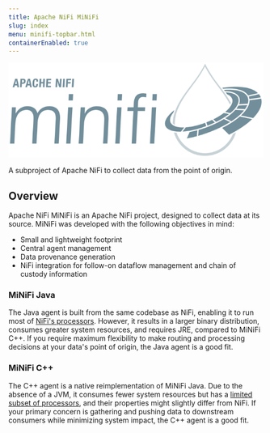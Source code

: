```yaml
---
title: Apache NiFi MiNiFi
slug: index
menu: minifi-topbar.html
containerEnabled: true
---
```


<div class="large-6">
  <img id="minifi-logo" src="/assets/images/minifi/minifi-logo.svg" alt="MiNiFi logo">
</div>

<p class="description">A subproject of Apache NiFi to collect data from the point of origin.</p>

## Overview

Apache NiFi MiNiFi is an Apache NiFi project, designed to collect data at its source. MiNiFi was developed with the following objectives in mind:
* Small and lightweight footprint
* Central agent management
* Data provenance generation
* NiFi integration for follow-on dataflow management and chain of custody information

### MiNiFi Java
The Java agent is built from the same codebase as NiFi, enabling it to run most of [NiFi's processors](http://nifi.apache.org/docs.html).
However, it results in a larger binary distribution, consumes greater system resources, and requires JRE, compared to MiNiFi C++.
If you require maximum flexibility to make routing and processing decisions at your data's point of origin, the Java agent is a good fit.

### MiNiFi C++
The C++ agent is a native reimplementation of MiNiFi Java.
Due to the absence of a JVM, it consumes fewer system resources but has a [limited subset of processors](https://github.com/apache/nifi-minifi-cpp/blob/main/PROCESSORS.md), and their properties might slightly differ from NiFi.
If your primary concern is gathering and pushing data to downstream consumers while minimizing system impact, the C++ agent is a good fit.
